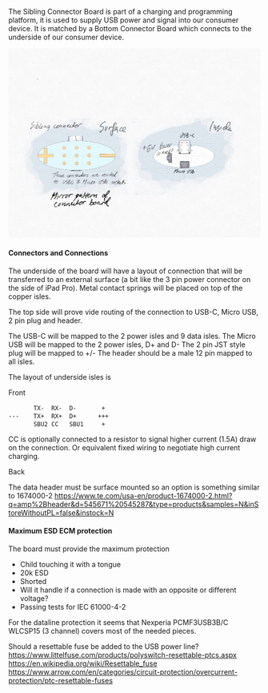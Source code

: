 The Sibling Connector Board is part of a charging and programming platform,
it is used to supply USB power and signal into our consumer device.
It is matched by a Bottom Connector Board which connects to the underside of our consumer device.

![Sibling Connector Board](./images/sibling-connector.jpg)


#### Connectors and Connections

The underside of the board will have a layout of connection that will be transferred to an external surface (a bit like the 3 pin power connector on the side of iPad Pro). Metal contact springs will be placed on
top of the copper isles.

The top side will prove vide routing of the connection to USB-C, Micro USB, 2 pin plug and header.

The USB-C will be mapped to the 2 power isles and 9 data isles.
The Micro USB will be mapped to the 2 power isles, D+ and D-
The 2 pin JST style plug will be mapped to +/-
The header should be a male 12 pin mapped to all isles.


The layout of underside isles is

Front
  
```  
       TX-  RX-  D-       + 
---    TX+  RX+  D+      +++
       SBU2 CC   SBU1     +
```

CC is optionally connected to a resistor to signal higher current (1.5A) draw on the connection. 
Or equivalent fixed wiring to negotiate high current charging.


Back

The data header must be surface mounted so an option is something similar to 1674000-2
https://www.te.com/usa-en/product-1674000-2.html?q=amp%2Bheader&d=545671%20545287&type=products&samples=N&inStoreWithoutPL=false&instock=N



#### Maximum ESD ECM protection

The board must provide the maximum protection

* Child touching it with a tongue
* 20k ESD
* Shorted
* Will it handle if a connection is made with an opposite or different voltage?
* Passing tests for IEC 61000-4-2

For the dataline protection it seems that Nexperia PCMF3USB3B/C WLCSP15 (3 channel) covers most of the needed pieces. 

Should a resettable fuse be added to the USB power line?
https://www.littelfuse.com/products/polyswitch-resettable-ptcs.aspx
https://en.wikipedia.org/wiki/Resettable_fuse
https://www.arrow.com/en/categories/circuit-protection/overcurrent-protection/ptc-resettable-fuses




